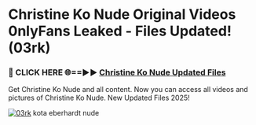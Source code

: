 # Christine Ko Nude Original Videos 0nlyFans Leaked - Files Updated! (03rk)

<h3>🔴 CLICK HERE 🌐==►► <a href="https://tinyurl.com/yrmya6cz" rel="nofollow">Christine Ko Nude Updated Files</a></h3>

Get Christine Ko Nude and all content. Now you can access all videos and pictures of Christine Ko Nude. New Updated Files 2025!

[![03rk](https://i.imgur.com/FMdXYCs.gif)](https://tinyurl.com/yrmya6cz)
kota eberhardt nude